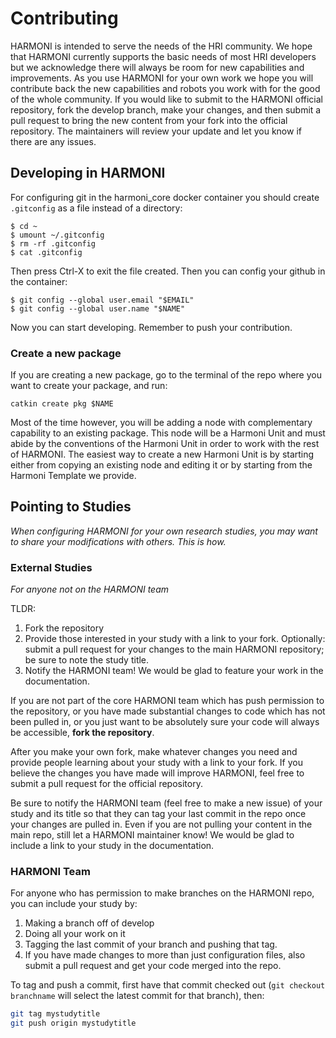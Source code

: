 # Contributing

HARMONI is intended to serve the needs of the HRI community. We hope that HARMONI currently supports the basic needs of most HRI developers but we acknowledge there will always be room for new capabilities and improvements. As you use HARMONI for your own work we hope you will contribute back the new capabilities and robots you work with for the good of the whole community.
If you would like to submit to the HARMONI official repository, fork the develop branch, make your changes, and then submit a pull request to bring the new content from your fork into the official repository. The maintainers will review your update and let you know if there are any issues.

## Developing in HARMONI
For configuring git in the harmoni_core docker container you should create `.gitconfig` as a file instead of a directory:
~~~
$ cd ~
$ umount ~/.gitconfig
$ rm -rf .gitconfig
$ cat .gitconfig
~~~
Then press Ctrl-X to exit the file created. Then you can config your github in the container:
~~~
$ git config --global user.email "$EMAIL"
$ git config --global user.name "$NAME"
~~~
Now you can start developing.
Remember to push your contribution.

### Create a new package
If you are creating a new package, go to the terminal of the repo where you want to create your package, and run:
~~~
catkin create pkg $NAME
~~~

Most of the time however, you will be adding a node with complementary capability to an existing package. This node will be a Harmoni Unit and must abide by the conventions of the Harmoni Unit in order to work with the rest of HARMONI. The easiest way to create a new Harmoni Unit is by starting either from copying an existing node and editing it or by starting from the Harmoni Template we provide.

## Pointing to Studies

*When configuring HARMONI for your own research studies, you may want to share your modifications with others. This is how.*

### External Studies

*For anyone not on the HARMONI team*

TLDR:

1. Fork the repository
2. Provide those interested in your study with a link to your fork. Optionally: submit a pull request for your changes to the main HARMONI repository; be sure to note the study title.
3. Notify the HARMONI team! We would be glad to feature your work in the documentation.

If you are not part of the core HARMONI team which has push permission to the repository, or you have made substantial changes to code which has not been pulled in, or you just want to be absolutely sure your code will always be accessible, **fork the repository**. 

After you make your own fork, make whatever changes you need and provide people learning about your study with a link to your fork. If you believe the changes you have made will improve HARMONI, feel free to submit a pull request for the official repository. 

Be sure to notify the HARMONI team (feel free to make a new issue) of your study and its title so that they can tag your last commit in the repo once your changes are pulled in. Even if you are not pulling your content in the main repo, still let a HARMONI maintainer know! We would be glad to include a link to your study in the documentation.

### HARMONI Team

For anyone who has permission to make branches on the HARMONI repo, you can include your study by:

1. Making a branch off of develop
2. Doing all your work on it
3. Tagging the last commit of your branch and pushing that tag. 
4. If you have made changes to more than just configuration files, also submit a pull request and get your code merged into the repo. 

To tag and push a commit, first have that commit checked out (`git checkout branchname` will select the latest commit for that branch), then:

```bash
git tag mystudytitle
git push origin mystudytitle
```